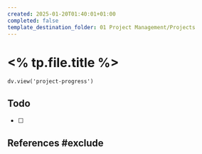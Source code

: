 ```yaml
---
created: 2025-01-20T01:40:01+01:00
completed: false
template_destination_folder: 01 Project Management/Projects
---
```

# <% tp.file.title %>
```dataviewjs
dv.view('project-progress')
```

## Todo
- [ ] 

## References #exclude

